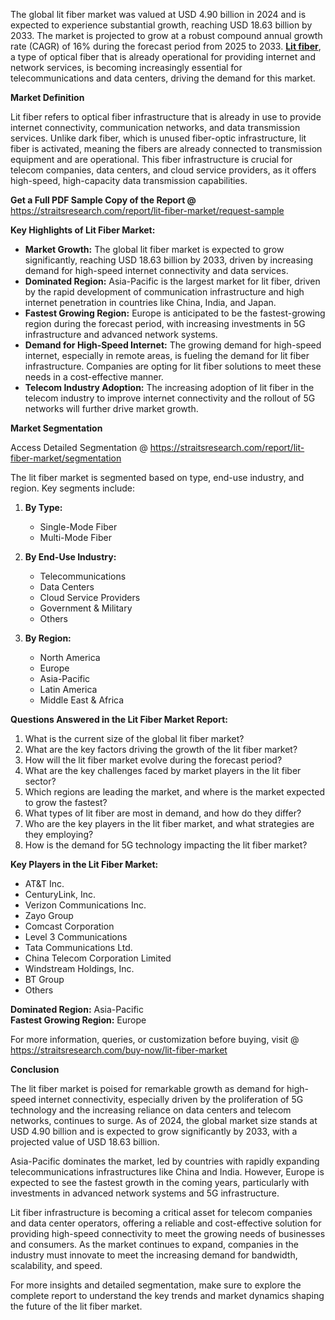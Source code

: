 <p data-start="112" data-end="616">The global lit fiber market was valued at USD 4.90 billion in 2024 and is expected to experience substantial growth, reaching USD 18.63 billion by 2033. The market is projected to grow at a robust compound annual growth rate (CAGR) of 16% during the forecast period from 2025 to 2033. <strong><a href="https://straitsresearch.com/report/lit-fiber-market">Lit fiber</a></strong>, a type of optical fiber that is already operational for providing internet and network services, is becoming increasingly essential for telecommunications and data centers, driving the demand for this market.</p>
<p data-start="618" data-end="639"><strong data-start="618" data-end="639">Market Definition</strong></p>
<p data-start="641" data-end="1151">Lit fiber refers to optical fiber infrastructure that is already in use to provide internet connectivity, communication networks, and data transmission services. Unlike dark fiber, which is unused fiber-optic infrastructure, lit fiber is activated, meaning the fibers are already connected to transmission equipment and are operational. This fiber infrastructure is crucial for telecom companies, data centers, and cloud service providers, as it offers high-speed, high-capacity data transmission capabilities.</p>
<p data-start="1153" data-end="1266"><strong data-start="1153" data-end="1199">Get a Full PDF Sample Copy of the Report @</strong> <a href="https://straitsresearch.com/report/lit-fiber-market/request-sample" target="_new" rel="noopener" data-start="1200" data-end="1266">https://straitsresearch.com/report/lit-fiber-market/request-sample</a></p>
<p data-start="1268" data-end="1307"><strong data-start="1268" data-end="1307">Key Highlights of Lit Fiber Market:</strong></p>
<ul data-start="1309" data-end="2362">
<li data-start="1309" data-end="1512"><strong data-start="1311" data-end="1329">Market Growth:</strong> The global lit fiber market is expected to grow significantly, reaching USD 18.63 billion by 2033, driven by increasing demand for high-speed internet connectivity and data services.</li>
<li data-start="1513" data-end="1723"><strong data-start="1515" data-end="1536">Dominated Region:</strong> Asia-Pacific is the largest market for lit fiber, driven by the rapid development of communication infrastructure and high internet penetration in countries like China, India, and Japan.</li>
<li data-start="1724" data-end="1915"><strong data-start="1726" data-end="1753">Fastest Growing Region:</strong> Europe is anticipated to be the fastest-growing region during the forecast period, with increasing investments in 5G infrastructure and advanced network systems.</li>
<li data-start="1916" data-end="2170"><strong data-start="1918" data-end="1953">Demand for High-Speed Internet:</strong> The growing demand for high-speed internet, especially in remote areas, is fueling the demand for lit fiber infrastructure. Companies are opting for lit fiber solutions to meet these needs in a cost-effective manner.</li>
<li data-start="2171" data-end="2362"><strong data-start="2173" data-end="2203">Telecom Industry Adoption:</strong> The increasing adoption of lit fiber in the telecom industry to improve internet connectivity and the rollout of 5G networks will further drive market growth.</li>
</ul>
<p data-start="2364" data-end="2387"><strong data-start="2364" data-end="2387">Market Segmentation</strong></p>
<p data-start="2389" data-end="2484">Access Detailed Segmentation @ <a href="https://straitsresearch.com/report/lit-fiber-market/segmentation" target="_new" rel="noopener" data-start="2420" data-end="2484">https://straitsresearch.com/report/lit-fiber-market/segmentation</a></p>
<p data-start="2486" data-end="2586">The lit fiber market is segmented based on type, end-use industry, and region. Key segments include:</p>
<ol data-start="2588" data-end="2900">
<li data-start="2588" data-end="2648">
<p data-start="2591" data-end="2603"><strong data-start="2591" data-end="2603">By Type:</strong></p>
<ul data-start="2607" data-end="2648">
<li data-start="2607" data-end="2626">Single-Mode Fiber</li>
<li data-start="2630" data-end="2648">Multi-Mode Fiber</li>
</ul>
</li>
<li data-start="2650" data-end="2787">
<p data-start="2653" data-end="2677"><strong data-start="2653" data-end="2677">By End-Use Industry:</strong></p>
<ul data-start="2681" data-end="2787">
<li data-start="2681" data-end="2701">Telecommunications</li>
<li data-start="2705" data-end="2719">Data Centers</li>
<li data-start="2723" data-end="2748">Cloud Service Providers</li>
<li data-start="2752" data-end="2775">Government &amp; Military</li>
<li data-start="2779" data-end="2787">Others</li>
</ul>
</li>
<li data-start="2789" data-end="2900">
<p data-start="2792" data-end="2806"><strong data-start="2792" data-end="2806">By Region:</strong></p>
<ul data-start="2810" data-end="2900">
<li data-start="2810" data-end="2825">North America</li>
<li data-start="2829" data-end="2837">Europe</li>
<li data-start="2841" data-end="2855">Asia-Pacific</li>
<li data-start="2859" data-end="2874">Latin America</li>
<li data-start="2878" data-end="2900">Middle East &amp; Africa</li>
</ul>
</li>
</ol>
<p data-start="2902" data-end="2956"><strong data-start="2902" data-end="2956">Questions Answered in the Lit Fiber Market Report:</strong></p>
<ol data-start="2958" data-end="3566">
<li data-start="2958" data-end="3017">What is the current size of the global lit fiber market?</li>
<li data-start="3018" data-end="3089">What are the key factors driving the growth of the lit fiber market?</li>
<li data-start="3090" data-end="3157">How will the lit fiber market evolve during the forecast period?</li>
<li data-start="3158" data-end="3237">What are the key challenges faced by market players in the lit fiber sector?</li>
<li data-start="3238" data-end="3332">Which regions are leading the market, and where is the market expected to grow the fastest?</li>
<li data-start="3333" data-end="3403">What types of lit fiber are most in demand, and how do they differ?</li>
<li data-start="3404" data-end="3495">Who are the key players in the lit fiber market, and what strategies are they employing?</li>
<li data-start="3496" data-end="3566">How is the demand for 5G technology impacting the lit fiber market?</li>
</ol>
<p data-start="3568" data-end="3608"><strong data-start="3568" data-end="3608">Key Players in the Lit Fiber Market:</strong></p>
<ul data-start="3610" data-end="3842">
<li data-start="3610" data-end="3621">AT&amp;T Inc.</li>
<li data-start="3622" data-end="3641">CenturyLink, Inc.</li>
<li data-start="3642" data-end="3671">Verizon Communications Inc.</li>
<li data-start="3672" data-end="3684">Zayo Group</li>
<li data-start="3685" data-end="3706">Comcast Corporation</li>
<li data-start="3707" data-end="3731">Level 3 Communications</li>
<li data-start="3732" data-end="3758">Tata Communications Ltd.</li>
<li data-start="3759" data-end="3794">China Telecom Corporation Limited</li>
<li data-start="3795" data-end="3822">Windstream Holdings, Inc.</li>
<li data-start="3823" data-end="3833">BT Group</li>
<li data-start="3834" data-end="3842">Others</li>
</ul>
<p data-start="3844" data-end="3915"><strong data-start="3844" data-end="3865">Dominated Region:</strong> Asia-Pacific<br data-start="3878" data-end="3881" /><strong data-start="3881" data-end="3908">Fastest Growing Region:</strong> Europe</p>
<p data-start="3917" data-end="4040">For more information, queries, or customization before buying, visit @ <a href="https://straitsresearch.com/buy-now/lit-fiber-market" target="_new" rel="noopener" data-start="3988" data-end="4040">https://straitsresearch.com/buy-now/lit-fiber-market</a></p>
<p data-start="4042" data-end="4056"><strong data-start="4042" data-end="4056">Conclusion</strong></p>
<p data-start="4058" data-end="4455">The lit fiber market is poised for remarkable growth as demand for high-speed internet connectivity, especially driven by the proliferation of 5G technology and the increasing reliance on data centers and telecom networks, continues to surge. As of 2024, the global market size stands at USD 4.90 billion and is expected to grow significantly by 2033, with a projected value of USD 18.63 billion.</p>
<p data-start="4457" data-end="4744">Asia-Pacific dominates the market, led by countries with rapidly expanding telecommunications infrastructures like China and India. However, Europe is expected to see the fastest growth in the coming years, particularly with investments in advanced network systems and 5G infrastructure.</p>
<p data-start="4746" data-end="5133">Lit fiber infrastructure is becoming a critical asset for telecom companies and data center operators, offering a reliable and cost-effective solution for providing high-speed connectivity to meet the growing needs of businesses and consumers. As the market continues to expand, companies in the industry must innovate to meet the increasing demand for bandwidth, scalability, and speed.</p>
<p data-start="5135" data-end="5313" data-is-last-node="" data-is-only-node="">For more insights and detailed segmentation, make sure to explore the complete report to understand the key trends and market dynamics shaping the future of the lit fiber market.</p>
